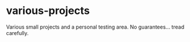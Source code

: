 # various-projects
Various small projects and a personal testing area. No guarantees... tread carefully.
